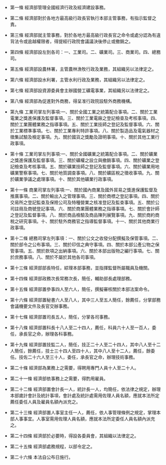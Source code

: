 * 第一條 經濟部管理全國經濟行政及經濟建設事務。

* 第二條 經濟部對於各地方最高級行政長官執行本部主管事務，有指示監督之責。

* 第三條 經濟部就主管事務，對於各地方最高級行政長官之命令或處分認為有違背法令或逾越權限者，得提經行政院會議議決後停止或撤銷之。

* 第四條 經濟部設左到各司：一、工業司。二、礦業司。三、商業司。四、總務司。

* 第五條 經濟部設農林署，主管農林漁牧行政及業務，其組織另以法律定之。

* 第六條 經濟部設水利署，主管水利行政及業務，其組織另以法律定之。

* 第七條 經濟部設資源委員會主辦國營工礦電事業，其組織另以法律定之。

* 第八條 經濟部為促進對外商務，得呈准行政院設駐外商務機構。

* 第九條 工業司掌左列事項:一、關於全國工業之統籌配合事項。二、關於工業電業之獎進保護及監督事項。三、關於工業電廠之登記檢查及考核事項。四、關於工業團體業務之指導事項。五、關於工業技師之登記及監督事項。六、關於工業標準事項。七、關於工業專利特許事項。八、關於製造品及電氣器材之徵集試驗及檢定事項。九、關於國貨之獎勵及證明事項。十、關於其他工業行政事項。

* 第十條 工業司掌左列事項:一、關於全國礦業之統籌配合事項。二、關於礦業之獎進保護及監督事項。三、關於礦權之設立與撤銷事項。四、關於礦業之登記檢查及考核事項。五、關於礦業技師之登記及監督事項。六、關於礦業用地礦業警察事項。七、關於地質調查事項。八、關於礦區稅之徵收事項。九、關於礦業爭議之處理事項。十、關於其他礦業行政事項。

* 第十一條 商業司掌左列事項:一、關於國內商業及國外貿易之獎進保護監督及推廣事項。二、關於輸出入之管理事項。三、關於商標之登記事項。四、關於交易所之登記監查及保險公司及特種營業之核准登記及監查事項。五、關於公司註冊及商號登記事項。六、關於商業團體業務之指導事項。七、關於會計師之登記及監督事項。八、關於商品檢驗及商品陳列展覽事項。九、關於商約商稅之研究事項。十、關於駐外商務官之指導監督事項。十一、關於其他商業行政事項。

* 第十二條 總務司掌左列事項：一、關於公文之收發分配撰擬及保管事項。二、關於部令之公布事項。三、關於印信之典守事項。四、關於本部公產公物之保管事項。五、關於款項之出納事項。六、關於本部出版物之編行事項。七、關於庶務事項。八、關於不屬於其他各司事項。

* 第十三條 經濟部部長特任，綜理本部事務，並指揮監督所屬職員及機關。

* 第十四條 經濟部政務次長常務次長，簡任，輔助部長處理部務。

* 第十五條 經濟部置參事四人至六人，簡任，撰擬審核關於本部法案命令。

* 第十六條 經濟部置秘書六人至八人，其中三人至五人簡任，餘薦任，分掌部務會議機要文件及長官交辦事務。

* 第十七條 經濟部置司長五人，簡任，分掌各司事務。

* 第十八條 經濟部置科長十八人至二十四人，薦任，科員六十人至一百人，委任，承長官之命，辦理各科事務。

* 第十九條 經濟部置技監二人，簡任，技正二十人至二十四人，其中八人至十二人簡任，餘薦任，技士三十四人至四十人，其中八人至十二人，薦任，餘委任。技佐二十六人至三十人，委任，承長官之命，辦理技術事務。

* 第二十條 經濟部為業務上之需要，得聘用專門人員十人至二十人。

* 第二十一條 經濟部依事務上之需要，得酌用雇員。

* 第二十二條 經濟部置會計長一人，統計長一人，均簡任，依法律之規定，辦理本部歲計會計及統計事項，會計處及統計處需用佐理人員名額，應就本法所定薦任委任人員及雇員名額內派充之。

* 第二十三條 經濟部置人事室主任一人，薦任，依人事管理條例之規定，掌理本部人事事宜。人事室需用佐理人員名額，應就本法所定委任人員名額內派充之。

* 第二十四條 經濟部於必要時，得設各委員會，其組織以法律定之。

* 第二十五條 經濟部處務規程，以部令定之。

* 第二十六條 本法自公布日施行。


